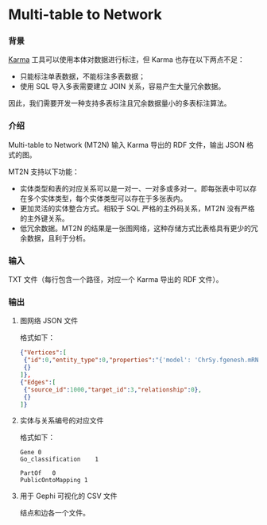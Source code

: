 # Multi-table to Network

### 背景

[Karma](https://github.com/usc-isi-i2/Web-Karma) 工具可以使用本体对数据进行标注，但 Karma 也存在以下两点不足：

- 只能标注单表数据，不能标注多表数据；
- 使用 SQL 导入多表需要建立 JOIN 关系，容易产生大量冗余数据。

因此，我们需要开发一种支持多表标注且冗余数据量小的多表标注算法。

### 介绍

Multi-table to Network (MT2N) 输入 Karma 导出的 RDF 文件，输出 JSON 格式的图。

MT2N 支持以下功能：

- 实体类型和表的对应关系可以是一对一、一对多或多对一。即每张表中可以存在多个实体类型，每个实体类型可以存在于多张表内。
- 更加灵活的实体整合方式。相较于 SQL 严格的主外码关系，MT2N 没有严格的主外键关系。
- 低冗余数据。MT2N 的结果是一张图网络，这种存储方式比表格具有更少的冗余数据，且利于分析。

### 输入

TXT 文件（每行包含一个路径，对应一个 Karma 导出的 RDF 文件）。

### 输出

1. 图网络 JSON 文件

   格式如下：

   ```json
   {"Vertices":[
   	{"id":0,"entity_type":0,"properties":"{'model': 'ChrSy.fgenesh.mRNA.1',..."},
   	{}
   ]},
   {"Edges":[
   	{"source_id":1000,"target_id":3,"relationship":0},
   	{}
   ]}
   ```

2. 实体与关系编号的对应文件
   
   格式如下：
   
   ```
   Gene	0
   Go_classification	1
   
   PartOf	0
   PublicOntoMapping 1
   ```

3. 用于 Gephi 可视化的 CSV 文件

   结点和边各一个文件。

